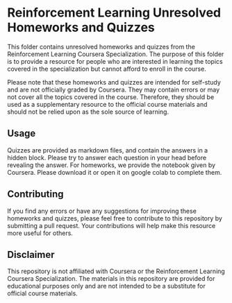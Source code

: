 # Reinforcement Learning Unresolved Homeworks and Quizzes

This folder contains unresolved homeworks and quizzes from the Reinforcement Learning Coursera Specialization. The purpose of this folder is to provide a resource for people who are interested in learning the topics covered in the specialization but cannot afford to enroll in the course.

Please note that these homeworks and quizzes are intended for self-study and are not officially graded by Coursera. They may contain errors or may not cover all the topics covered in the course. Therefore, they should be used as a supplementary resource to the official course materials and should not be relied upon as the sole source of learning.

## Usage

Quizzes are provided as markdown files, and contain the answers in a hidden block. Please try to answer each question in your head before revealing the answer. For homeworks, we provide the notebook given by Coursera. Please download it or open it on google colab to complete them.

## Contributing

If you find any errors or have any suggestions for improving these homeworks and quizzes, please feel free to contribute to this repository by submitting a pull request. Your contributions will help make this resource more useful for others.

## Disclaimer

This repository is not affiliated with Coursera or the Reinforcement Learning Coursera Specialization. The materials in this repository are provided for educational purposes only and are not intended to be a substitute for official course materials.
